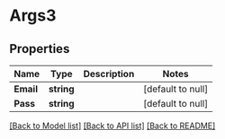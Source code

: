 # Args3

## Properties
Name | Type | Description | Notes
------------ | ------------- | ------------- | -------------
**Email** | **string** |  | [default to null]
**Pass** | **string** |  | [default to null]

[[Back to Model list]](../README.md#documentation-for-models) [[Back to API list]](../README.md#documentation-for-api-endpoints) [[Back to README]](../README.md)


